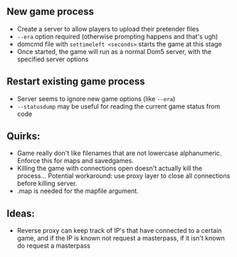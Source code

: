 ## New game process

* Create a server to allow players to upload their pretender files
* `--era` option required (otherwise prompting happens and that's ugh)
* domcmd file with `settimeleft <seconds>` starts the game at this stage
* Once started, the game will run as a normal Dom5 server, with the specified server options

## Restart existing game process

* Server seems to ignore new game options (like `--era`)
* `--statusdump` may be useful for reading the current game status from code

## Quirks:

* Game really don't like filenames that are not lowercase alphanumeric. Enforce this for maps and savedgames.
* Killing the game with connections open doesn't actually kill the process... Potential workaround: use proxy layer to close all connections before killing server.
* .map is needed for the mapfile argument.

## Ideas:
* Reverse proxy can keep track of IP's that have connected to a certain game, and if the IP is known not request a masterpass, if it isn't known do request a masterpass